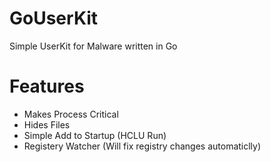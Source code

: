 # GoUserKit
 Simple UserKit for Malware written in Go

# Features
 - Makes Process Critical
 - Hides Files
 - Simple Add to Startup (HCLU Run)
 - Registery Watcher (Will fix registry changes automaticlly)
